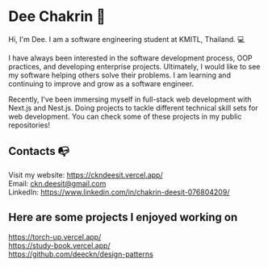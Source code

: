 # Dee Chakrin 👋
Hi, I'm Dee. I am a software engineering student at KMITL, Thailand. 💻

I have always been interested in the software development process, OOP practices, and developing enterprise projects. Ultimately, I would like to see my software helping others solve their problems. I am learning and continuing to improve and grow as a software engineer.

Recently, I've been immersing myself in full-stack web development with Next.js and Nest.js. Doing projects to tackle different technical skill sets for web development. You can check some of these projects in my public repositories!

## Contacts 📭
Visit my website: https://ckndeesit.vercel.app/ \
Email: ckn.deesit@gmail.com\
LinkedIn: https://www.linkedin.com/in/chakrin-deesit-076804209/

## Here are some projects I enjoyed working on
https://torch-up.vercel.app/ \
https://study-book.vercel.app/ \
https://github.com/deeckn/design-patterns

